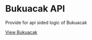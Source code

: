# Bukuacak API

Provide for api sided logic of Bukuacak

[View Bukuacak](https://github.com/shabriafrizal/bukuacak)
